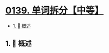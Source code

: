 # [0139. 单词拆分【中等】](https://github.com/Tdahuyou/TNotes.leetcode/tree/main/notes/0139.%20%E5%8D%95%E8%AF%8D%E6%8B%86%E5%88%86%E3%80%90%E4%B8%AD%E7%AD%89%E3%80%91)

<!-- region:toc -->

- [1. 📝 概述](#1--概述)

<!-- endregion:toc -->

## 1. 📝 概述
